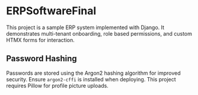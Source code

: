 # ERPSoftwareFinal

This project is a sample ERP system implemented with Django. It demonstrates multi-tenant onboarding, role based permissions, and custom HTMX forms for interaction.

## Password Hashing

Passwords are stored using the Argon2 hashing algorithm for improved security. Ensure `argon2-cffi` is installed when deploying.
This project requires Pillow for profile picture uploads.
